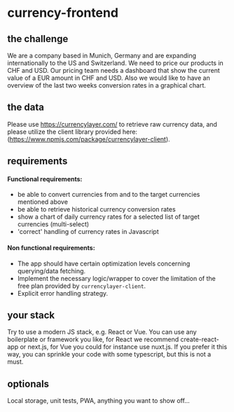 # currency-frontend

## the challenge

We are a company based in Munich, Germany and are expanding internationally to the US and Switzerland. We need to price our products in CHF and USD. Our pricing team needs a dashboard that show the current value of a EUR amount in CHF and USD. Also we would like to have an overview of the last two weeks conversion rates in a graphical chart.

## the data

Please use https://currencylayer.com/ to retrieve raw currency data, and please utilize the client library provided here: (https://www.npmjs.com/package/currencylayer-client). 

## requirements

#### Functional requirements:
- be able to convert currencies from and to the target currencies mentioned above 
- be able to retrieve historical currency conversion rates
- show a chart of daily currency rates for a selected list of target currencies (multi-select)
- 'correct' handling of currency rates in Javascript

#### Non functional requirements:
- The app should have certain optimization levels concerning querying/data fetching.  
- Implement the necessary logic/wrapper to cover the limitation of the free plan provided by `currencylayer-client`.
- Explicit error handling strategy.

## your stack

Try to use a modern JS stack, e.g. React or Vue. You can use any boilerplate or framework you like, for React we recommend create-react-app or next.js, for Vue you could for instance use nuxt.js. If you prefer it this way, you can sprinkle your code with some typescript, but this is not a must.

## optionals

Local storage, unit tests, PWA, anything you want to show off...
